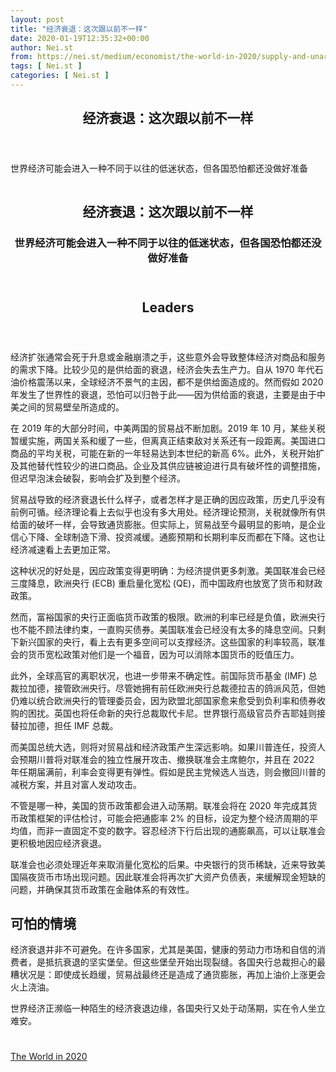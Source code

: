 ```yaml
---
layout: post
title: "经济衰退：这次跟以前不一样"
date: 2020-01-19T12:35:32+00:00
author: Nei.st
from: https://nei.st/medium/economist/the-world-in-2020/supply-and-unarmed
tags: [ Nei.st ]
categories: [ Nei.st ]
---
```


<article class="post-15631 post type-post status-publish format-standard hentry category-the-world-in-2020" id="post-15631">
 <header class="page-header medium Archives">
  <div class="page-header__image">
  </div>
  <div class="page-header__content">
   <h1 class="page-title text-align-center">
    经济衰退：这次跟以前不一样
   </h1>
  </div>
 </header>
 <div class="entry-content aesop-entry-content" id="post-15631-content">
  <link as="font" crossorigin="anonymous" href="//cdn.jsdelivr.net/gh/0nd1jyU39XQ/_/glyph/font-face/0uIzqoZjSuJfvSBnvgXTcApMtcVhMcpr.woff" rel="preload" type="font/woff"/>
  <link as="font" crossorigin="anonymous" href="//cdn.jsdelivr.net/gh/0nd1jyU39XQ/_/glyph/font-face/1sTnSLZWDKucPX6SAk.woff" rel="preload" type="font/woff"/>
  <p class="blog-post__description">
   世界经济可能会进入一种不同于以往的低迷状态，但各国恐怕都还没做好准备
  </p>
  <span id="more-15631">
  </span>
  <div class="world-in-app">
   <div class="world-in-leader-article-template__imagecontainer article-template__imagecontainer">
    <div class="world-in-leader-article-template__imagecontainer-inner article-template__imagecontainer-inner">
     <div class="picture world-in-leader-article-template__image article-template__image">
      <div class="aspectRatioPlaceholder">
       <div class="progressiveMedia" data-height="1120" data-width="2380">
        <img alt="" class="progressiveMedia-image" data-src="https://cdn.jsdelivr.net/gh/0nd1jyU39XQ/_/img/1/20191121_LDP004_3570.jpg" src="https://cdn.jsdelivr.net/gh/0nd1jyU39XQ/_/img/1/20191121_LDP004_3570.jpg"/>
       </div>
      </div>
     </div>
     <header class="world-in-leader-article-template__header article-template__header">
      <h1 .1ewmihs8ttc.1.0.0.1.0.0.0.1.1"="" class="page-title text-align-center" itemprop="alternativeHeadline">
       经济衰退：这次跟以前不一样
      </h1>
      <h3 class="world-in-leader-article-template__rubric article-template__rubric gutter-l" itemprop="rubric">
       世界经济可能会进入一种不同于以往的低迷状态，但各国恐怕都还没做好准备
      </h3>
     </header>
    </div>
   </div>
   <header class="world-in-leader-article-template__subheader article-template__subheader margin-l-1 gutter-l col-10">
    <h2 class="world-in-leader-article-template__section-name article-template__section-name margin-l-1 gutter-l" itemprop="section">
     Leaders
    </h2>
   </header>
  </div>
  <div class="site-content-contain">
   <p class="first-of-type-world2020">
    经济扩张通常会死于升息或金融崩溃之手，这些意外会导致整体经济对商品和服务的需求下降。比较少见的是供给面的衰退，经济会失去生产力。自从 1970 年代石油价格震荡以来，全球经济不景气的主因，都不是供给面造成的。然而假如 2020 年发生了世界性的衰退，恐怕可以归咎于此——因为供给面的衰退，主要是由于中美之间的贸易壁垒所造成的。
   </p>
   <p>
    在 2019 年的大部分时间，中美两国的贸易战不断加剧。2019 年 10 月，某些关税暂缓实施，两国关系和缓了一些，但离真正结束敌对关系还有一段距离。美国进口商品的平均关税，可能在新的一年轻易达到本世纪的新高 6%。此外，关税开始扩及其他替代性较少的进口商品。企业及其供应链被迫进行具有破坏性的调整措施，但迟早泡沫会破裂，影响会扩及到整个经济。
   </p>
   <p>
    贸易战导致的经济衰退长什么样子，或者怎样才是正确的因应政策，历史几乎没有前例可循。经济理论看上去似乎也没有多大用处。经济理论预测，关税就像所有供给面的破坏一样，会导致通货膨胀。但实际上，贸易战至今最明显的影响，是企业信心下降、全球制造下滑、投资减缓。通膨预期和长期利率反而都在下降。这也让经济减速看上去更加正常。
   </p>
   <p>
    这种状况的好处是，因应政策变得更明确：为经济提供更多刺激。美国联准会已经三度降息，欧洲央行 (ECB) 重启量化宽松 (QE)，而中国政府也放宽了货币和财政政策。
   </p>
   <p>
    然而，富裕国家的央行正面临货币政策的极限。欧洲的利率已经是负值，欧洲央行也不能不顾法律约束，一直购买债券。美国联准会已经没有太多的降息空间。只剩下新兴国家的央行，看上去有更多空间可以支撑经济。这些国家的利率较高，联准会的货币宽松政策对他们是一个福音，因为可以消除本国货币的贬值压力。
   </p>
   <div class="code-block code-block-1" style="margin: 8px 0; clear: both;">
    <div class="container ads_KbHEVhh8Rw">
     <div class="card card--blog post-sidebar">
      <div class="card-body">
       <div class="logo_ngcontent-kty-0">
       </div>
       <div class="iframe-blocker U6XAMK63Vh00WqvF2BacIQ">
        <div class="background-h60B">
        </div>
        <div class="WumZiPCS4MeMw4pxQ">
        </div>
       </div>
      </div>
      <div class="card-footer">
       <div class="card-footer-wrapper" layout="row bottom-left">
       </div>
      </div>
     </div>
    </div>
   </div>
   <p>
    此外，全球高官的离职状况，也进一步带来不确定性。前国际货币基金 (IMF) 总裁拉加德，接管欧洲央行。尽管她拥有前任欧洲央行总裁德拉吉的鸽派风范，但她仍难以统合欧洲央行的管理委员会，因为欧盟北部国家愈来愈受到负利率和债券收购的困扰。英国也将任命新的央行总裁取代卡尼。世界银行高级官员乔吉耶娃则接替拉加德，担任 IMF 总裁。
   </p>
   <p>
    而美国总统大选，则将对贸易战和经济政策产生深远影响。如果川普连任，投资人会预期川普将对联准会的独立性展开攻击、撤换联准会主席鲍尔，并且在 2022 年任期届满前，利率会变得更有弹性。假如是民主党候选人当选，则会撤回川普的减税方案，并且对富人发动攻击。
   </p>
   <p>
    不管是哪一种，美国的货币政策都会进入动荡期。联准会将在 2020 年完成其货币政策框架的评估检讨，可能会把通膨率 2% 的目标，设定为整个经济周期的平均值，而非一直固定不变的数字。容忍经济下行后出现的通膨飙高，可以让联准会更积极地因应经济衰退。
   </p>
   <p>
    联准会也必须处理近年来取消量化宽松的后果。中央银行的货币稀缺，近来导致美国隔夜货币市场出现问题。因此联准会将再次扩大资产负债表，来缓解现金短缺的问题，并确保其货币政策在金融体系的有效性。
   </p>
   <h2>
    可怕的情境
   </h2>
   <p>
    经济衰退并非不可避免。在许多国家，尤其是美国，健康的劳动力市场和自信的消费者，是抵抗衰退的坚实堡垒。但这些堡垒开始出现裂缝。各国央行总裁担心的最糟状况是：即使成长趋缓，贸易战最终还是造成了通货膨胀，再加上油价上涨更会火上浇油。
   </p>
   <p>
    世界经济正濒临一种陌生的经济衰退边缘，各国央行又处于动荡期，实在令人坐立难安。
   </p>
   <div class="code-block code-block-1" style="margin: 8px 0; clear: both;">
    <div class="container ads_KbHEVhh8Rw">
     <div class="card card--blog post-sidebar">
      <div class="card-body">
       <div class="logo_ngcontent-kty-0">
       </div>
       <div class="iframe-blocker U6XAMK63Vh00WqvF2BacIQ">
        <div class="background-h60B">
        </div>
        <div class="WumZiPCS4MeMw4pxQ">
        </div>
       </div>
      </div>
      <div class="card-footer">
       <div class="card-footer-wrapper" layout="row bottom-left">
       </div>
      </div>
     </div>
    </div>
   </div>
   <div class="container ag ah">
    <div class="fe n el">
     <a class="dt du bn bo bp bq br bs bt bu dv dw bx by dx dy" href="https://nei.st/medium/economist/the-world-in-2020?source=https://theworldin.economist.com/edition/2020/article/17312/prepare-unusual-kind-downturn" rel="noopener noreferrer nofollow" target="_blank">
      <div class="c ff fg ag ah fh el fi fj ce fk fl fm fn fo fp fq fr fs ft fu">
       <div class="bs em en eo ep eq fv ah fw fg ag bm eu fx q fy fz p ac">
       </div>
      </div>
     </a>
    </div>
   </div>
  </div>
  <div class="code-block code-block-2" style="margin: 8px 0; clear: both;">
   <br/>
   <div class="container ads_KbHEVhh8Rw">
    <div class="card card--blog post-sidebar">
     <div class="card-body">
      <div class="logo_ngcontent-kty-0">
      </div>
      <div class="iframe-blocker U6XAMK63Vh00WqvF2BacIQ">
       <div class="background-h60B">
       </div>
       <div class="WumZiPCS4MeMw4pxQ">
       </div>
      </div>
     </div>
     <div class="card-footer">
      <div class="card-footer-wrapper" layout="row bottom-left">
      </div>
     </div>
    </div>
   </div>
  </div>
 </div>
 <footer class="entry-footer">
  <div class="categories icon-link">
   <a href="https://nei.st/category/medium/economist/the-world-in-2020" rel="category tag">
    The World in 2020
   </a>
  </div>
 </footer>
</article>

